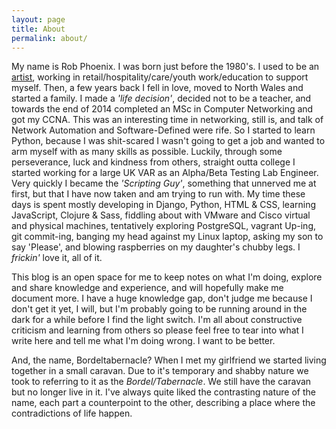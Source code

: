 ```yaml
---
layout: page
title: About
permalink: about/
---
```


My name is Rob Phoenix. I was born just before the 1980's. I used to be an [artist](http://rm-phoenix.co.uk/), working in retail/hospitality/care/youth work/education to support myself. Then, a few years back I fell in love, moved to North Wales and started a family. I made a *'life decision'*, decided not to be a teacher, and towards the end of 2014 completed an MSc in Computer Networking and got my CCNA. This was an interesting time in networking, still is, and talk of Network Automation and Software-Defined were rife.  So I started to learn Python, because I was shit-scared I wasn't going to get a job and wanted to arm myself with as many skills as possible.  Luckily, through some perseverance, luck and kindness from others, straight outta college I started working for a large UK VAR as an Alpha/Beta Testing Lab Engineer. Very quickly I became the *'Scripting Guy'*, something that unnerved me at first, but that I have now taken and am trying to run with.  My time these days is spent mostly developing in Django, Python, HTML & CSS, learning JavaScript, Clojure & Sass, fiddling about with VMware and Cisco virtual and physical machines, tentatively exploring PostgreSQL, vagrant Up-ing, git commit-ing, banging my head against my Linux laptop, asking my son to say 'Please', and blowing raspberries on my daughter's chubby legs. I *frickin'* love it, all of it.

This blog is an open space for me to keep notes on what I'm doing, explore and share knowledge and experience, and will hopefully make me document more. I have a huge knowledge gap, don't judge me because I don't get it yet, I will, but I'm probably going to be running around in the dark for a while before I find the light switch. I'm all about constructive criticism and learning from others so please feel free to tear into what I write here and tell me what I'm doing wrong. I want to be better.

And, the name, Bordeltabernacle? When I met my girlfriend we started living together in a small caravan.  Due to it's temporary and shabby nature we took to referring to it as the *Bordel/Tabernacle*.  We still have the caravan but no longer live in it.  I've always quite liked the contrasting nature of the name, each part a counterpoint to the other, describing a place where the contradictions of life happen.
